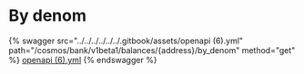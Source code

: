 # By denom

{% swagger src="../../../../../../.gitbook/assets/openapi (6).yml" path="/cosmos/bank/v1beta1/balances/{address}/by_denom" method="get" %}
[openapi (6).yml](<../../../../../../.gitbook/assets/openapi (6).yml>)
{% endswagger %}
